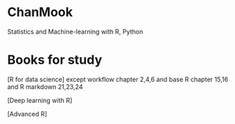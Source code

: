 # ChanMook
Statistics and Machine-learning with R, Python

# Books for study
[R for data science] except workflow chapter 2,4,6 and base R chapter 15,16 and R markdown 21,23,24

[Deep learning with R]

[Advanced R]
